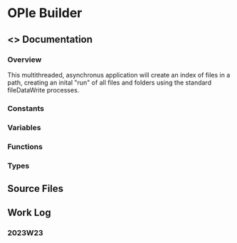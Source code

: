 # OPIe Builder
## <> Documentation
### Overview
This multithreaded, asynchronus application will create an index of files in a path, creating an inital "run" of all files and folders using the standard 
fileDataWrite processes.
### Constants
### Variables
### Functions
### Types
## Source Files
## Work Log
### 2023W23
